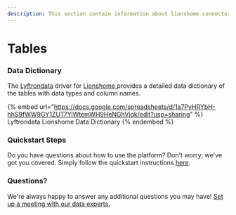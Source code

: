 ```yaml
---
description: This section contain information about lionshome connector tables information
---
```


# Tables

### Data Dictionary

The [Lyftrondata](https://www.lyftrondata.com/) driver for [Lionshome](https://www.lyftrondata.com/integration/lionshome/)[ ](https://www.lyftrondata.com/integration/lionshome/)provides a detailed data dictionary of the tables with data types and column names.

{% embed url="https://docs.google.com/spreadsheets/d/1a7PyHRYbH-hhS9fWW9GY1ZUT7YiWtemWH9HeNGhVjqk/edit?usp=sharing" %}
Lyftrondata Lionshome Data Dictionary
{% endembed %}

### Quickstart Steps

Do you have questions about how to use the platform? Don't worry; we've got you covered. Simply follow the quickstart instructions [here](../../../../quickstart-steps.md).

### Questions? <a href="#questions" id="questions"></a>

We're always happy to answer any additional questions you may have! [Set up a meeting with our data experts.](https://www.lyftrondata.com/book-a-meeting/)

